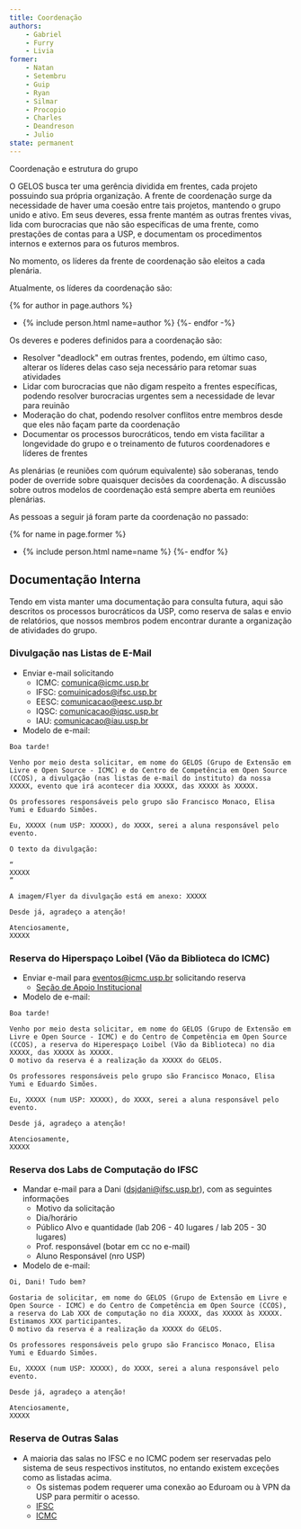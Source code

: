 ```yaml
---
title: Coordenação
authors:
    - Gabriel
    - Furry
    - Livia
former:
    - Natan
    - Setembru
    - Guip
    - Ryan
    - Silmar
    - Procopio
    - Charles
    - Deandreson
    - Julio
state: permanent
---
```


Coordenação e estrutura do grupo

O GELOS busca ter uma gerência dividida em frentes, cada projeto possuindo sua própria organização. A frente de coordenação surge da necessidade de
haver uma coesão entre tais projetos, mantendo o grupo unido e ativo. Em seus deveres, essa frente mantém as outras frentes vivas, lida com burocracias
que não são específicas de uma frente, como prestações de contas para a USP, e documentam os procedimentos internos e externos para os futuros membros.

No momento, os líderes da frente de coordenação são eleitos a cada plenária.

Atualmente, os líderes da coordenação são:

{% for author in page.authors %}
  - {% include person.html name=author %}
{%- endfor -%}  <br/> <!-- Por algum motivo sem esse br ele bota o texto abaixo na mesma linha, o que é estranho -->

Os deveres e poderes definidos para a coordenação são:

- Resolver "deadlock" em outras frentes, podendo, em último caso, alterar os líderes delas caso seja necessário para retomar suas atividades
- Lidar com burocracias que não digam respeito a frentes específicas, podendo resolver burocracias urgentes sem a necessidade de levar para reuinão
- Moderação do chat, podendo resolver conflitos entre membros desde que eles não façam parte da coordenação
- Documentar os processos burocráticos, tendo em vista facilitar a longevidade do grupo e o treinamento de futuros coordenadores e líderes de frentes

As plenárias (e reuniões com quórum equivalente) são soberanas, tendo poder de override sobre quaisquer decisões da coordenação.
A discussão sobre outros modelos de coordenação está sempre aberta em reuniões plenárias.

As pessoas a seguir já foram parte da coordenação no passado:

{% for name in page.former %}
  - {% include person.html name=name %}
{%- endfor %}

## Documentação Interna

Tendo em vista manter uma documentação para consulta futura, aqui são descritos os processos burocráticos da USP, como reserva de salas e envio de relatórios, que nossos membros podem encontrar durante a organização de atividades do grupo.

### Divulgação nas Listas de E-Mail
- Enviar e-mail solicitando
  - ICMC: comunica@icmc.usp.br
  - IFSC: comuinicados@ifsc.usp.br
  - EESC: comunicacao@eesc.usp.br
  - IQSC: comunicacao@iqsc.usp.br
  - IAU: comunicacao@iau.usp.br
- Modelo de e-mail:

```
Boa tarde!

Venho por meio desta solicitar, em nome do GELOS (Grupo de Extensão em Livre e Open Source - ICMC) e do Centro de Competência em Open Source (CCOS), a divulgação (nas listas de e-mail do instituto) da nossa XXXXX, evento que irá acontecer dia XXXXX, das XXXXX às XXXXX.

Os professores responsáveis pelo grupo são Francisco Monaco, Elisa Yumi e Eduardo Simões.

Eu, XXXXX (num USP: XXXXX), do XXXX, serei a aluna responsável pelo evento.

O texto da divulgação:

“
XXXXX
”

A imagem/Flyer da divulgação está em anexo: XXXXX

Desde já, agradeço a atenção!

Atenciosamente,
XXXXX
```

### Reserva do Hiperspaço Loibel (Vão da Biblioteca do ICMC)

- Enviar e-mail para eventos@icmc.usp.br solicitando reserva
  - [Seção de Apoio Institucional](https://icmc.usp.br/institucional/estrutura-administrativa/secao-de-apoio-institucional)
- Modelo de e-mail:

```
Boa tarde!

Venho por meio desta solicitar, em nome do GELOS (Grupo de Extensão em Livre e Open Source - ICMC) e do Centro de Competência em Open Source (CCOS), a reserva do Hiperespaço Loibel (Vão da Biblioteca) no dia XXXXX, das XXXXX às XXXXX.
O motivo da reserva é a realização da XXXXX do GELOS.

Os professores responsáveis pelo grupo são Francisco Monaco, Elisa Yumi e Eduardo Simões.

Eu, XXXXX (num USP: XXXXX), do XXXX, serei a aluna responsável pelo evento.

Desde já, agradeço a atenção!

Atenciosamente,
XXXXX
```

### Reserva dos Labs de Computação do IFSC

- Mandar e-mail para a Dani (dsjdani@ifsc.usp.br), com as seguintes informações
  - Motivo da solicitação
  - Dia/horário
  - Público Alvo e quantidade (lab 206 - 40 lugares / lab 205 - 30 lugares)
  - Prof. responsável (botar em cc no e-mail)
  - Aluno Responsável (nro USP)
- Modelo de e-mail:

```
Oi, Dani! Tudo bem?

Gostaria de solicitar, em nome do GELOS (Grupo de Extensão em Livre e Open Source - ICMC) e do Centro de Competência em Open Source (CCOS), a reserva do Lab XXX de computação no dia XXXXX, das XXXXX às XXXXX. Estimamos XXX participantes.
O motivo da reserva é a realização da XXXXX do GELOS.

Os professores responsáveis pelo grupo são Francisco Monaco, Elisa Yumi e Eduardo Simões.

Eu, XXXXX (num USP: XXXXX), do XXXX, serei a aluna responsável pelo evento.

Desde já, agradeço a atenção!

Atenciosamente,
XXXXX
```

### Reserva de Outras Salas
- A maioria das salas no IFSC e no ICMC podem ser reservadas pelo sistema de seus respectivos institutos, no entando existem exceções como as listadas acima.
  - Os sistemas podem requerer uma conexão ao Eduroam ou à VPN da USP para permitir o acesso.
  - [IFSC](https://sistemas.ifsc.usp.br/)
  - [ICMC](https://sistemas.icmc.usp.br/)
